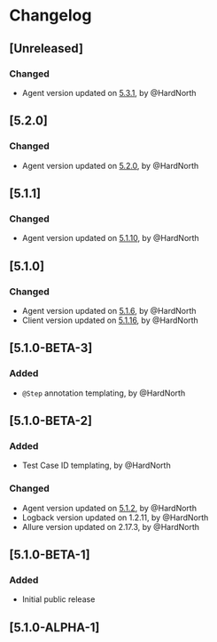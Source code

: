 # Changelog

## [Unreleased]
### Changed
- Agent version updated on [5.3.1](https://github.com/reportportal/agent-java-junit5/releases/tag/5.3.1), by @HardNorth

## [5.2.0]
### Changed
- Agent version updated on [5.2.0](https://github.com/reportportal/agent-java-junit5/releases/tag/5.2.0), by @HardNorth

## [5.1.1]
### Changed
- Agent version updated on [5.1.10](https://github.com/reportportal/agent-java-junit5/releases/tag/5.1.10), by @HardNorth

## [5.1.0]
### Changed
- Agent version updated on [5.1.6](https://github.com/reportportal/agent-java-junit5/releases/tag/5.1.6), by @HardNorth
- Client version updated on [5.1.16](https://github.com/reportportal/client-java/releases/tag/5.1.16), by @HardNorth

## [5.1.0-BETA-3]
### Added
- `@Step` annotation templating, by @HardNorth

## [5.1.0-BETA-2]
### Added
- Test Case ID templating, by @HardNorth
### Changed
- Agent version updated on [5.1.2](https://github.com/reportportal/agent-java-junit5/releases/tag/5.1.2), by @HardNorth
- Logback version updated on 1.2.11, by @HardNorth
- Allure version updated on 2.17.3, by @HardNorth

## [5.1.0-BETA-1]
### Added
- Initial public release

## [5.1.0-ALPHA-1]
